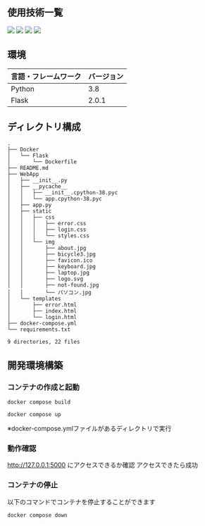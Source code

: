 <div id="top"></div>

## 使用技術一覧
<p style="display: inline">
  <!-- バックエンドの言語一覧 -->
  <img src="https://img.shields.io/badge/-Python-F2C63C.svg?logo=python&style=for-the-badge">
  <img src="https://img.shields.io/badge/-Flask-774488.svg?logo=flask&style=for-the-badge">
  <img src="https://img.shields.io/badge/-Javascript-000000.svg?logo=javascript&style=for-the-badge">
  <img src="https://img.shields.io/badge/-Docker-1488C6.svg?logo=docker&style=for-the-badge">
</p>

## 環境
| 言語・フレームワーク  | バージョン |
| --------------------- | ---------- |
| Python                | 3.8     |
| Flask                 | 2.0.1     |

## ディレクトリ構成
```
.
├── Docker
│   └── Flask
│       └── Dockerfile
├── README.md
├── WebApp
│   ├── __init__.py
│   ├── __pycache__
│   │   ├── __init__.cpython-38.pyc
│   │   └── app.cpython-38.pyc
│   ├── app.py
│   ├── static
│   │   ├── css
│   │   │   ├── error.css
│   │   │   ├── login.css
│   │   │   └── styles.css
│   │   └── img
│   │       ├── about.jpg
│   │       ├── bicycle3.jpg
│   │       ├── favicon.ico
│   │       ├── keyboard.jpg
│   │       ├── laptop.jpg
│   │       ├── logo.svg
│   │       ├── not-found.jpg
│   │       └── パソコン.jpg
│   └── templates
│       ├── error.html
│       ├── index.html
│       └── login.html
├── docker-compose.yml
└── requirements.txt

9 directories, 22 files

```

## 開発環境構築

<!-- コンテナの作成方法、パッケージのインストール方法など、開発環境構築に必要な情報を記載 -->

### コンテナの作成と起動
```
docker compose build

docker compose up
```
※docker-compose.ymlファイルがあるディレクトリで実行

### 動作確認

http://127.0.0.1:5000 にアクセスできるか確認
アクセスできたら成功

### コンテナの停止

以下のコマンドでコンテナを停止することができます
```
docker compose down
```

